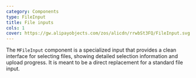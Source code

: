 ```yaml
---
category: Components
type: FileInput
title: File inputs
cols: 1
cover: https://gw.alipayobjects.com/zos/alicdn/rrwbSt3FQ/FileInput.svg
---
```



The `MFileInput`  component is a specialized input that provides a clean interface for selecting files, 
showing detailed selection information and upload progress. It is meant to be a direct replacement for a standard file input.
